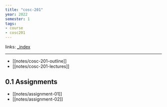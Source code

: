 ```yaml
---
title: "cosc-201"
year: 2022
semester: 1
tags: 
- course
- cosc201
---
```

links: [_index](_index.md)

---

- [[notes/cosc-201-outline]]
- [[notes/cosc-201-lectures]]

## 0.1 Assignments

- [[notes/assignment-01]]
- [[notes/assignment-02]]